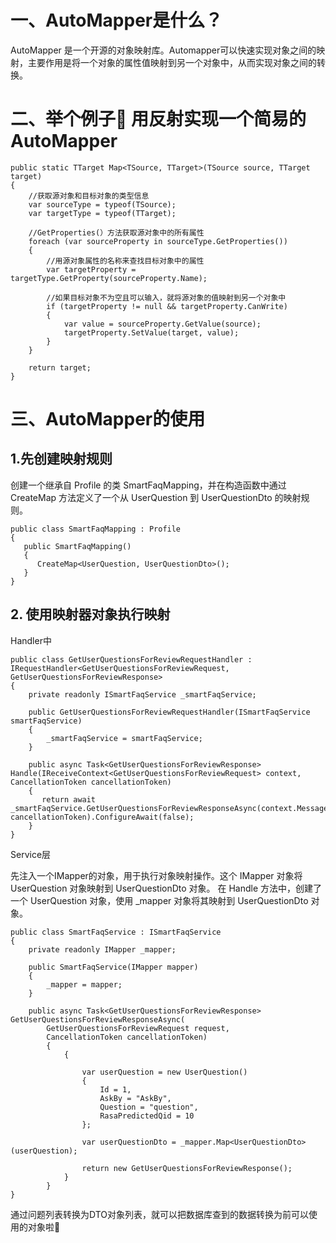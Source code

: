 # 一、AutoMapper是什么？

AutoMapper 是一个开源的对象映射库。Automapper可以快速实现对象之间的映射，主要作用是将一个对象的属性值映射到另一个对象中，从而实现对象之间的转换。

# 二、举个例子🌰 用反射实现一个简易的 AutoMapper

```
public static TTarget Map<TSource, TTarget>(TSource source, TTarget target)
{
    //获取源对象和目标对象的类型信息
    var sourceType = typeof(TSource);
    var targetType = typeof(TTarget);

    //GetProperties(）方法获取源对象中的所有属性
    foreach (var sourceProperty in sourceType.GetProperties()) 
    {
        //用源对象属性的名称来查找目标对象中的属性
        var targetProperty = targetType.GetProperty(sourceProperty.Name);

        //如果目标对象不为空且可以输入，就将源对象的值映射到另一个对象中
        if (targetProperty != null && targetProperty.CanWrite)
        {
            var value = sourceProperty.GetValue(source);
            targetProperty.SetValue(target, value);
        }
    }

    return target;
}
```

# 三、AutoMapper的使用

## 1.先创建映射规则

创建一个继承自 Profile 的类 SmartFaqMapping，并在构造函数中通过 CreateMap 方法定义了一个从 UserQuestion 到 UserQuestionDto 的映射规则。

```
public class SmartFaqMapping : Profile
{
   public SmartFaqMapping()
   {
      CreateMap<UserQuestion, UserQuestionDto>();
   }
}
```

## 2. 使用映射器对象执行映射

Handler中

```
public class GetUserQuestionsForReviewRequestHandler : IRequestHandler<GetUserQuestionsForReviewRequest, GetUserQuestionsForReviewResponse>
{
    private readonly ISmartFaqService _smartFaqService;

    public GetUserQuestionsForReviewRequestHandler(ISmartFaqService smartFaqService)
    {
        _smartFaqService = smartFaqService;
    }
    
    public async Task<GetUserQuestionsForReviewResponse> Handle(IReceiveContext<GetUserQuestionsForReviewRequest> context, CancellationToken cancellationToken)
    {
       return await _smartFaqService.GetUserQuestionsForReviewResponseAsync(context.Message, cancellationToken).ConfigureAwait(false);
    }
}
```

Service层

先注入一个IMapper的对象，用于执行对象映射操作。这个 IMapper 对象将 UserQuestion 对象映射到 UserQuestionDto 对象。
在 Handle 方法中，创建了一个 UserQuestion 对象，使用 _mapper 对象将其映射到 UserQuestionDto 对象。

```
public class SmartFaqService : ISmartFaqService
{
    private readonly IMapper _mapper;

    public SmartFaqService(IMapper mapper)
    {
        _mapper = mapper;
    }

    public async Task<GetUserQuestionsForReviewResponse> GetUserQuestionsForReviewResponseAsync(
        GetUserQuestionsForReviewRequest request,
        CancellationToken cancellationToken)
        {
            {
           
                var userQuestion = new UserQuestion()
                {
                    Id = 1,
                    AskBy = "AskBy",
                    Question = "question",
                    RasaPredictedQid = 10
                };

                var userQuestionDto = _mapper.Map<UserQuestionDto>(userQuestion);

                return new GetUserQuestionsForReviewResponse();
            }
        }
}
```

通过问题列表转换为DTO对象列表，就可以把数据库查到的数据转换为前可以使用的对象啦🎉